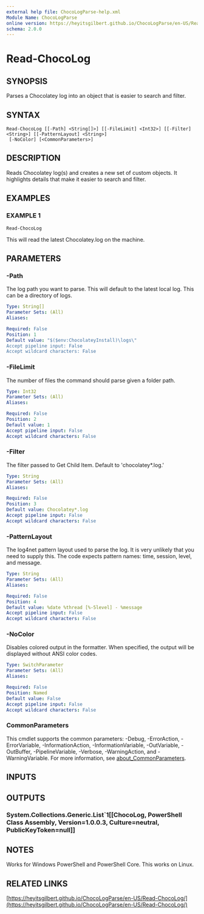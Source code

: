 ```yaml
---
external help file: ChocoLogParse-help.xml
Module Name: ChocoLogParse
online version: https://heyitsgilbert.github.io/ChocoLogParse/en-US/Read-ChocoLog/
schema: 2.0.0
---
```


# Read-ChocoLog

## SYNOPSIS
Parses a Chocolatey log into an object that is easier to search and filter.

## SYNTAX

```
Read-ChocoLog [[-Path] <String[]>] [[-FileLimit] <Int32>] [[-Filter] <String>] [[-PatternLayout] <String>]
 [-NoColor] [<CommonParameters>]
```

## DESCRIPTION
Reads Chocolatey log(s) and creates a new set of custom objects.
It highlights
details that make it easier to search and filter.

## EXAMPLES

### EXAMPLE 1
```
Read-ChocoLog
```

This will read the latest Chocolatey.log on the machine.

## PARAMETERS

### -Path
The log path you want to parse.
This will default to the latest local log.
This can be a directory of logs.

```yaml
Type: String[]
Parameter Sets: (All)
Aliases:

Required: False
Position: 1
Default value: "$($env:ChocolateyInstall)\logs\"
Accept pipeline input: False
Accept wildcard characters: False
```

### -FileLimit
The number of files the command should parse given a folder path.

```yaml
Type: Int32
Parameter Sets: (All)
Aliases:

Required: False
Position: 2
Default value: 1
Accept pipeline input: False
Accept wildcard characters: False
```

### -Filter
The filter passed to Get Child Item.
Default to 'chocolatey*.log.'

```yaml
Type: String
Parameter Sets: (All)
Aliases:

Required: False
Position: 3
Default value: Chocolatey*.log
Accept pipeline input: False
Accept wildcard characters: False
```

### -PatternLayout
The log4net pattern layout used to parse the log.
It is very unlikely that you
need to supply this.
The code expects pattern names: time, session, level, and
message.

```yaml
Type: String
Parameter Sets: (All)
Aliases:

Required: False
Position: 4
Default value: %date %thread [%-5level] - %message
Accept pipeline input: False
Accept wildcard characters: False
```

### -NoColor
Disables colored output in the formatter. When specified, the output will be
displayed without ANSI color codes.

```yaml
Type: SwitchParameter
Parameter Sets: (All)
Aliases:

Required: False
Position: Named
Default value: False
Accept pipeline input: False
Accept wildcard characters: False
```

### CommonParameters
This cmdlet supports the common parameters: -Debug, -ErrorAction, -ErrorVariable, -InformationAction, -InformationVariable, -OutVariable, -OutBuffer, -PipelineVariable, -Verbose, -WarningAction, and -WarningVariable. For more information, see [about_CommonParameters](http://go.microsoft.com/fwlink/?LinkID=113216).

## INPUTS

## OUTPUTS

### System.Collections.Generic.List`1[[ChocoLog, PowerShell Class Assembly, Version=1.0.0.3, Culture=neutral, PublicKeyToken=null]]
## NOTES
Works for Windows PowerShell and PowerShell Core.
This works on Linux.

## RELATED LINKS

[https://heyitsgilbert.github.io/ChocoLogParse/en-US/Read-ChocoLog/](https://heyitsgilbert.github.io/ChocoLogParse/en-US/Read-ChocoLog/)

